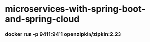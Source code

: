 # microservices-with-spring-boot-and-spring-cloud

### docker run -p 9411:9411 openzipkin/zipkin:2.23
